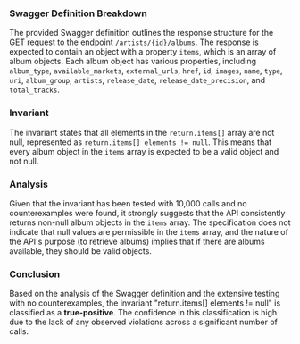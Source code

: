 ### Swagger Definition Breakdown
The provided Swagger definition outlines the response structure for the GET request to the endpoint `/artists/{id}/albums`. The response is expected to contain an object with a property `items`, which is an array of album objects. Each album object has various properties, including `album_type`, `available_markets`, `external_urls`, `href`, `id`, `images`, `name`, `type`, `uri`, `album_group`, `artists`, `release_date`, `release_date_precision`, and `total_tracks`.

### Invariant
The invariant states that all elements in the `return.items[]` array are not null, represented as `return.items[] elements != null`. This means that every album object in the `items` array is expected to be a valid object and not null.

### Analysis
Given that the invariant has been tested with 10,000 calls and no counterexamples were found, it strongly suggests that the API consistently returns non-null album objects in the `items` array. The specification does not indicate that null values are permissible in the `items` array, and the nature of the API's purpose (to retrieve albums) implies that if there are albums available, they should be valid objects.

### Conclusion
Based on the analysis of the Swagger definition and the extensive testing with no counterexamples, the invariant "return.items[] elements != null" is classified as a **true-positive**. The confidence in this classification is high due to the lack of any observed violations across a significant number of calls.

